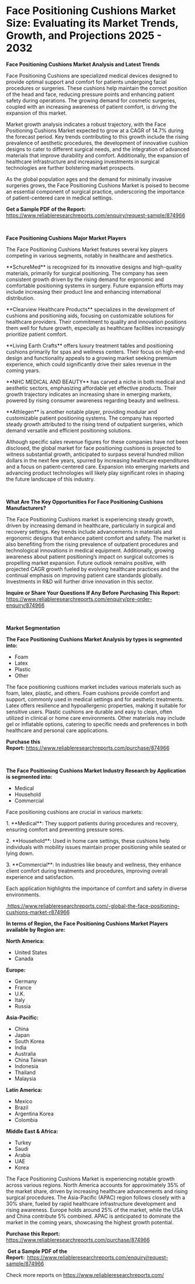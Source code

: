 <p><h1>Face Positioning Cushions Market Size: Evaluating its Market Trends, Growth, and Projections 2025 - 2032</h1></p><p><strong>Face Positioning Cushions Market Analysis and Latest Trends</strong></p>
<p><p>Face Positioning Cushions are specialized medical devices designed to provide optimal support and comfort for patients undergoing facial procedures or surgeries. These cushions help maintain the correct position of the head and face, reducing pressure points and enhancing patient safety during operations. The growing demand for cosmetic surgeries, coupled with an increasing awareness of patient comfort, is driving the expansion of this market.</p><p>Market growth analysis indicates a robust trajectory, with the Face Positioning Cushions Market expected to grow at a CAGR of 14.7% during the forecast period. Key trends contributing to this growth include the rising prevalence of aesthetic procedures, the development of innovative cushion designs to cater to different surgical needs, and the integration of advanced materials that improve durability and comfort. Additionally, the expansion of healthcare infrastructure and increasing investments in surgical technologies are further bolstering market prospects. </p><p>As the global population ages and the demand for minimally invasive surgeries grows, the Face Positioning Cushions Market is poised to become an essential component of surgical practice, underscoring the importance of patient-centered care in medical settings.</p></p>
<p><strong>Get a Sample PDF of the Report:&nbsp;</strong> <a href="https://www.reliableresearchreports.com/enquiry/request-sample/874966?utm_campaign=2030&utm_medium=2&utm_source=Github&utm_content=ia&utm_term=21032025&utm_id=face-positioning-cushions">https://www.reliableresearchreports.com/enquiry/request-sample/874966</a></p>
<p>&nbsp;</p>
<p><strong>Face Positioning Cushions Major Market Players</strong></p>
<p><p>The Face Positioning Cushions Market features several key players competing in various segments, notably in healthcare and aesthetics. </p><p>**SchureMed** is recognized for its innovative designs and high-quality materials, primarily for surgical positioning. The company has seen consistent growth driven by the rising demand for ergonomic and comfortable positioning systems in surgery. Future expansion efforts may include increasing their product line and enhancing international distribution.</p><p>**Clearview Healthcare Products** specializes in the development of cushions and positioning aids, focusing on customizable solutions for healthcare providers. Their commitment to quality and innovation positions them well for future growth, especially as healthcare facilities increasingly prioritize patient comfort.</p><p>**Living Earth Crafts** offers luxury treatment tables and positioning cushions primarily for spas and wellness centers. Their focus on high-end design and functionality appeals to a growing market seeking premium experience, which could significantly drive their sales revenue in the coming years.</p><p>**NHC MEDICAL AND BEAUTY** has carved a niche in both medical and aesthetic sectors, emphasizing affordable yet effective products. Their growth trajectory indicates an increasing share in emerging markets, powered by rising consumer awareness regarding beauty and wellness.</p><p>**Athlegen** is another notable player, providing modular and customizable patient positioning systems. The company has reported steady growth attributed to the rising trend of outpatient surgeries, which demand versatile and efficient positioning solutions.</p><p>Although specific sales revenue figures for these companies have not been disclosed, the global market for face positioning cushions is projected to witness substantial growth, anticipated to surpass several hundred million dollars in the next few years, spurred by increasing healthcare expenditures and a focus on patient-centered care. Expansion into emerging markets and advancing product technologies will likely play significant roles in shaping the future landscape of this industry.</p></p>
<p>&nbsp;</p>
<p><strong>What Are The Key Opportunities For Face Positioning Cushions Manufacturers?</strong></p>
<p><p>The Face Positioning Cushions market is experiencing steady growth, driven by increasing demand in healthcare, particularly in surgical and recovery settings. Key trends include advancements in materials and ergonomic designs that enhance patient comfort and safety. The market is also benefiting from the rising prevalence of outpatient procedures and technological innovations in medical equipment. Additionally, growing awareness about patient positioning’s impact on surgical outcomes is propelling market expansion. Future outlook remains positive, with projected CAGR growth fueled by evolving healthcare practices and the continual emphasis on improving patient care standards globally. Investments in R&D will further drive innovation in this sector.</p></p>
<p><strong>Inquire or Share Your Questions If Any Before Purchasing This Report:</strong> <a href="https://www.reliableresearchreports.com/enquiry/pre-order-enquiry/874966?utm_campaign=2030&utm_medium=2&utm_source=Github&utm_content=ia&utm_term=21032025&utm_id=face-positioning-cushions">https://www.reliableresearchreports.com/enquiry/pre-order-enquiry/874966</a></p>
<p>&nbsp;</p>
<p><strong>Market Segmentation</strong></p>
<p><strong>The Face Positioning Cushions Market Analysis by types is segmented into:</strong></p>
<p><ul><li>Foam</li><li>Latex</li><li>Plastic</li><li>Other</li></ul></p>
<p><p>The face positioning cushions market includes various materials such as foam, latex, plastic, and others. Foam cushions provide comfort and support, commonly used in medical settings and for aesthetic treatments. Latex offers resilience and hypoallergenic properties, making it suitable for sensitive users. Plastic cushions are durable and easy to clean, often utilized in clinical or home care environments. Other materials may include gel or inflatable options, catering to specific needs and preferences in both healthcare and personal care applications.</p></p>
<p><strong>Purchase this Report:&nbsp;</strong><a href="https://www.reliableresearchreports.com/purchase/874966?utm_campaign=2030&utm_medium=2&utm_source=Github&utm_content=ia&utm_term=21032025&utm_id=face-positioning-cushions">https://www.reliableresearchreports.com/purchase/874966</a></p>
<p>&nbsp;</p>
<p><strong>The Face Positioning Cushions Market Industry Research by Application is segmented into:</strong></p>
<p><ul><li>Medical</li><li>Household</li><li>Commercial</li></ul></p>
<p><p>Face positioning cushions are crucial in various markets: </p><p>1. **Medical**: They support patients during procedures and recovery, ensuring comfort and preventing pressure sores.</p><p>   </p><p>2. **Household**: Used in home care settings, these cushions help individuals with mobility issues maintain proper positioning while seated or lying down.</p><p>3. **Commercial**: In industries like beauty and wellness, they enhance client comfort during treatments and procedures, improving overall experience and satisfaction. </p><p>Each application highlights the importance of comfort and safety in diverse environments.</p></p>
<p><a href="https://www.reliableresearchreports.com/-global-the-face-positioning-cushions-market-r874966?utm_campaign=2030&utm_medium=2&utm_source=Github&utm_content=ia&utm_term=21032025&utm_id=face-positioning-cushions">&nbsp;https://www.reliableresearchreports.com/-global-the-face-positioning-cushions-market-r874966</a></p>
<p><strong>In terms of Region, the Face Positioning Cushions Market Players available by Region are:</strong></p>
<p>
    <p> <strong> North America: </strong>
        <ul>
            <li>United States</li>
            <li>Canada</li>
        </ul>
        </p> 
    <p> <strong> Europe: </strong>
        <ul>
            <li>Germany</li>
            <li>France</li>
            <li>U.K.</li>
            <li>Italy</li>
            <li>Russia</li>
        </ul>
        </p> 
    <p> <strong> Asia-Pacific: </strong>
        <ul>
            <li>China</li>
            <li>Japan</li>
            <li>South Korea</li>
            <li>India</li>
            <li>Australia</li>
            <li>China Taiwan</li>
            <li>Indonesia</li>
            <li>Thailand</li>
            <li>Malaysia</li>
        </ul>
        </p> 
    <p> <strong> Latin America: </strong>
        <ul>
            <li>Mexico</li>
            <li>Brazil</li>
            <li>Argentina Korea</li>
            <li>Colombia</li>
        </ul>
        </p> 
    <p> <strong> Middle East & Africa: </strong>
        <ul>
            <li>Turkey</li>
            <li>Saudi</li>
            <li>Arabia</li>
            <li>UAE</li>
            <li>Korea</li>
        </ul>
    </p>
    </p>
<p><p>The Face Positioning Cushions Market is experiencing notable growth across various regions. North America accounts for approximately 35% of the market share, driven by increasing healthcare advancements and rising surgical procedures. The Asia-Pacific (APAC) region follows closely with a 30% share, fueled by rapid healthcare infrastructure development and rising awareness. Europe holds around 25% of the market, while the USA and China contribute 5% combined. APAC is anticipated to dominate the market in the coming years, showcasing the highest growth potential.</p></p>
<p><strong>Purchase this Report: </strong><a href="https://www.reliableresearchreports.com/purchase/874966?utm_campaign=2030&utm_medium=2&utm_source=Github&utm_content=ia&utm_term=21032025&utm_id=face-positioning-cushions">https://www.reliableresearchreports.com/purchase/874966</a></p>
<p>&nbsp;<strong>Get a Sample PDF of the Report:&nbsp;&nbsp;</strong><a href="https://www.reliableresearchreports.com/enquiry/request-sample/874966?utm_campaign=2030&utm_medium=2&utm_source=Github&utm_content=ia&utm_term=21032025&utm_id=face-positioning-cushions">https://www.reliableresearchreports.com/enquiry/request-sample/874966</a></p>
<p><strong></strong></p>
<p>Check more reports on <a href="https://www.reliableresearchreports.com/?utm_campaign=2030&utm_medium=2&utm_source=Github&utm_content=ia&utm_term=21032025&utm_id=face-positioning-cushions">https://www.reliableresearchreports.com/</a></p>